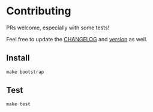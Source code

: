 # Contributing

PRs welcome, especially with some tests!

Feel free to update the [CHANGELOG](CHANGELOG.md) and [version](setup.py) as well.

## Install

```
make bootstrap
```

## Test

```
make test
```
